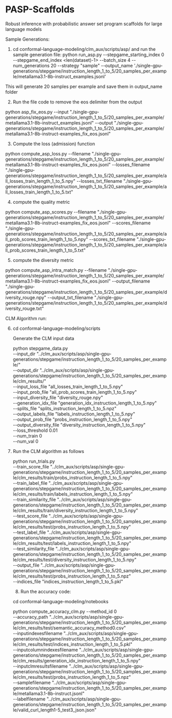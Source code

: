 # PASP-Scaffolds
Robust inference with probabilistic answer set program scaffolds for large language models

Sample Generations:

1. cd conformal-language-modeling/clm_aux/scripts/asp/ and run the sample generation file:
   	python run_asp.py --stepgame_starting_index 0 --stepgame_end_index <len(dataset)-1> --batch_size 4 --num_generations 20 --strategy "sample" --output_name './single-gpu-generations/stepgame/instruction_length_1_to_5/20_samples_per_example/metallama3.1-8b-instruct_examples.jsonl'
	
This will generate 20 samples per example and save them in output_name folder
   
2. Run the file code to remove the eos delimiter from the output
   
python asp_fix_eos.py --input "./single-gpu-generations/stepgame/instruction_length_1_to_5/20_samples_per_example/metallama3.1-8b-instruct_examples.jsonl" --output "./single-gpu-generations/stepgame/instruction_length_1_to_5/20_samples_per_example/metallama3.1-8b-instruct-examples_fix_eos.jsonl"

3. Compute the loss (admission) function
       
python compute_asp_loss.py --filename "./single-gpu-generations/stepgame/instruction_length_1_to_5/20_samples_per_example/metallama3.1-8b-instruct-examples_fix_eos.jsonl" --losses_filename "./single-gpu-generations/stepgame/instruction_length_1_to_5/20_samples_per_example/all_losses_train_length_1_to_5.npy" --losses_txt_filename "./single-gpu-generations/stepgame/instruction_length_1_to_5/20_samples_per_example/all_losses_train_length_1_to_5.txt"

4. compute the quality metric
   
python compute_asp_scores.py --filename "./single-gpu-generations/stepgame/instruction_length_1_to_5/20_samples_per_example/metallama3.1-8b-instruct-examples_fix_eos.jsonl" --scores_filename "./single-gpu-generations/stepgame/instruction_length_1_to_5/20_samples_per_example/all_prob_scores_train_length_1_to_5.npy" --scores_txt_filename "./single-gpu-generations/stepgame/instruction_length_1_to_5/20_samples_per_example/all_prob_scores_train_length_1_to_5.txt"

5. compute the diversity metric
   
python compute_asp_intra_match.py --filename "./single-gpu-generations/stepgame/instruction_length_1_to_5/20_samples_per_example/metallama3.1-8b-instruct-examples_fix_eos.jsonl" --output_filename "./single-gpu-generations/stepgame/instruction_length_1_to_5/20_samples_per_example/diversity_rouge.npy" --output_txt_filename "./single-gpu-generations/stepgame/instruction_length_1_to_5/20_samples_per_example/diversity_rouge.txt"

CLM Algorithm run:

6. cd conformal-language-modeling/scripts
   
   Generate the CLM input data
   
   python stepgame_data.py \
               --input_dir "../clm_aux/scripts/asp/single-gpu-generations/stepgame/instruction_length_1_to_5/20_samples_per_example/" \
               --output_dir "../clm_aux/scripts/asp/single-gpu-generations/stepgame/instruction_length_1_to_5/20_samples_per_example/clm_results/" \
			   --input_loss_file "all_losses_train_length_1_to_5.npy" \
			   --input_prob_file "all_prob_scores_train_length_1_to_5.npy" \
			   --input_diversity_file "diversity_rouge.npy" \
			   --generation_idx_file "generation_idx_instruction_length_1_to_5.npy" \
			   --splits_file "splits_instruction_length_1_to_5.npz" \
			   --output_labels_file "labels_instruction_length_1_to_5.npy" \
			   --output_prob_file "probs_instruction_length_1_to_5.npy" \
			   --output_diversity_file "diversity_instruction_length_1_to_5.npy" \
			   --loss_threshold 0.01 \
			   --num_train 0 \
			   --num_val 0


7. Run the CLM algorithm as follows
   
    python run_trials.py \
                --train_score_file "../clm_aux/scripts/asp/single-gpu-
                                    generations/stepgame/instruction_length_1_to_5/20_samples_per_example/clm_results/train/probs_instruction_length_1_to_5.npy" \
                --train_label_file "../clm_aux/scripts/asp/single-gpu-
                                    generations/stepgame/instruction_length_1_to_5/20_samples_per_example/clm_results/train/labels_instruction_length_1_to_5.npy" \
           --train_similarity_file "../clm_aux/scripts/asp/single-gpu-
                                    generations/stepgame/instruction_length_1_to_5/20_samples_per_example/clm_results/train/diversity_instruction_length_1_to_5.npy" \
                 --test_score_file "../clm_aux/scripts/asp/single-gpu-
                                    generations/stepgame/instruction_length_1_to_5/20_samples_per_example/clm_results/test/probs_instruction_length_1_to_5.npy" \
                 --test_label_file "../clm_aux/scripts/asp/single-gpu-
                                    generations/stepgame/instruction_length_1_to_5/20_samples_per_example/clm_results/test/labels_instruction_length_1_to_5.npy" \
            --test_similarity_file "../clm_aux/scripts/asp/single-gpu-
                                    generations/stepgame/instruction_length_1_to_5/20_samples_per_example/clm_results/test/diversity_instruction_length_1_to_5.npy" \
                     --output_file "../clm_aux/scripts/asp/single-gpu-
                                    generations/stepgame/instruction_length_1_to_5/20_samples_per_example/clm_results/test/probs_instruction_length_1_to_5.npz" \
		   --indices_file "indices_instruction_length_1_to_5.pkl"

   8. Run the accuracy code:
       
	cd conformal-language-modeling/notebooks

	python compute_accuracy_clm.py --method_id 0 \
            --accuracy_path "../clm_aux/scripts/asp/single-gpu-generations/stepgame/instruction_length_1_to_5/20_samples_per_example/clm_results/test/semantic_accuracy_method0.csv" \
            --inputindexesfilename "../clm_aux/scripts/asp/single-gpu-
                                    generations/stepgame/instruction_length_1_to_5/20_samples_per_example/clm_results/test/indices_instruction_length_1_to_5.pkl" \
            --inputcolumnindexesfilename "../clm_aux/scripts/asp/single-gpu-
                                   generations/stepgame/instruction_length_1_to_5/20_samples_per_example/clm_results/generation_idx_instruction_length_1_to_5.npy" \
            --inputclmresultsfilename "../clm_aux/scripts/asp/single-gpu-generations/stepgame/instruction_length_1_to_5/20_samples_per_example/clm_results/test/probs_instruction_length_1_to_5.npz" \
            --samplefilename "../clm_aux/scripts/asp/single-gpu-generations/stepgame/instruction_length_1_to_5/20_samples_per_example/metallama3.1-8b-instruct.jsonl" \
            --labelfilename "../clm_aux/scripts/asp/single-gpu-generations/stepgame/instruction_length_1_to_5/20_samples_per_example/valid_curl_length1-5_test3_json.json"

   
